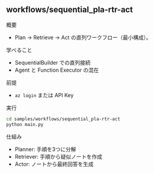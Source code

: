 ## workflows/sequential_pla-rtr-act

概要
- Plan → Retrieve → Act の直列ワークフロー（最小構成）。

学べること
- SequentialBuilder での直列接続
- Agent と Function Executor の混在

前提
- `az login` または API Key

実行
```bash
cd samples/workflows/sequential_pla-rtr-act
python main.py
```

仕組み
- Planner: 手順を3つに分解
- Retriever: 手順から疑似ノートを作成
- Actor: ノートから最終回答を生成

